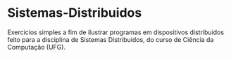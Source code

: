 # Sistemas-Distribuidos

Exercicios simples a fim de ilustrar programas em dispositivos distribuidos feito para a disciplina de Sistemas Distribuídos, do curso de Ciência da Computação (UFG).
